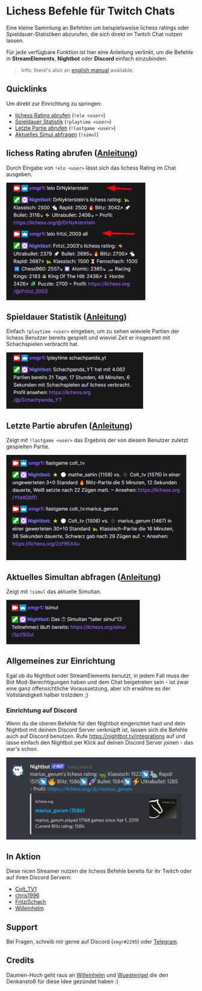 # Lichess Befehle für Twitch Chats

Eine kleine Sammlung an Befehlen um beispielsweise lichess ratings oder Spieldauer-Statistiken abzurufen, die sich
direkt im Twitch Chat nutzen lassen.

Für jede verfügbare Funktion ist hier eine Anleitung verlinkt, um die Befehle in
**StreamElements**, **Nightbot** oder **Discord** einfach einzubinden.

> Info: there's also an [english manual](readme-en.md) available.

## Quicklinks

Um direkt zur Einrichtung zu springen:

- [lichess Rating abrufen](de/rating.md) (`!elo <user>`)
- [Spieldauer Statistik](de/playtime.md) (`!playtime <user>`)
- [Letzte Partie abrufen](de/lastgame.md) (`!lastgame <user>`)
- [Aktuelles Simul abfragen](de/simul.md) (`!simul`)

## lichess Rating abrufen ([Anleitung](de/rating.md))

Durch Eingabe von `!elo <user>` lässt sich das lichess Rating im Chat ausgeben.

![lichess rating](images/lichess-rating-example.png)

## Spieldauer Statistik ([Anleitung](de/playtime.md))

Einfach `!playtime <user>` eingeben, um zu sehen wieviele Partien der lichess Benutzer bereits gespielt und wieviel Zeit
er insgesamt mit Schachspielen verbracht hat.

![Playtime](images/playtime-example.png)

## Letzte Partie abrufen ([Anleitung](de/lastgame.md))

Zeigt mit `!lastgame <user>` das Ergebnis der von diesem Benutzer zuletzt gespielten Partie.

![Letzte Partie](images/lastgame.png)

## Aktuelles Simultan abfragen ([Anleitung](de/simul.md))

Zeigt mit `!simul` das aktuelle Simultan.

![Simul](images/simul.png)

## Allgemeines zur Einrichtung

Egal ob du Nightbot oder StreamElements benutzt, in jedem Fall muss der Bot Mod-Berechtigungen haben und dem Chat
beigetreten sein - ist zwar eine ganz offensichtliche Voraussetzung, aber ich erwähne es der Vollständigkeit halber
trotzdem ;)

### Einrichtung auf Discord

Wenn du die oberen Befehle für den Nightbot eingerichtet hast und dein Nightbot mit deinem Discord Server verknüpft ist,
lassen sich die Befehle auch auf Discord benutzen. Rufe https://nightbot.tv/integrations auf und lasse einfach den
Nightbot per Klick auf deinen Discord Server joinen - das war's schon.

![Nightbot auf Discord](images/nightbot-discord.png)

## In Aktion

Diese nicen Streamer nutzen die lichess Befehle bereits für ihr Twitch oder auf ihren Discord Servern:

- [Colt_TV1](https://www.twitch.tv/colt_tv1)
- [chris1996](https://www.twitch.tv/chris1996)
- [FritziSchach](https://www.twitch.tv/fritzischach)
- [Willeinhelm](https://www.twitch.tv/willeinhelm)

## Support

Bei Fragen, schreib mir gerne auf Discord (`xmgr#2295`) oder [Telegram](https://t.me/xmgr1).

## Credits

Daumen-Hoch geht raus an [Willeinhelm](https://www.twitch.tv/willeinhelm)
und [Wuestenigel](https://www.twitch.tv/wuestenigel) die den Denkanstoß für diese Idee gezündet haben :)
